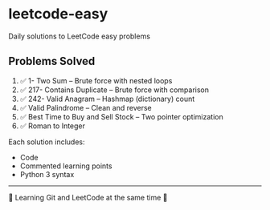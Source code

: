 # leetcode-easy
Daily solutions to LeetCode easy problems
## Problems Solved

1. ✅ 1- Two Sum – Brute force with nested loops  
2. ✅ 217- Contains Duplicate – Brute force with comparison  
3. ✅ 242- Valid Anagram – Hashmap (dictionary) count  
4. ✅ Valid Palindrome – Clean and reverse  
5. ✅ Best Time to Buy and Sell Stock – Two pointer optimization
6. ✅ Roman to Integer 

Each solution includes:
- Code
- Commented learning points
- Python 3 syntax

---

📌 Learning Git and LeetCode at the same time 💪
